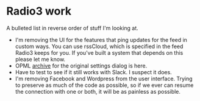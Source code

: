 # Radio3 work
A bulleted list in reverse order of stuff I'm looking at.
* I'm removing the UI for the features that ping updates for the feed in custom ways. You can use rssCloud, which is specified in the feed Radio3 keeps for you. If you've built a system that depends on this please let me know. 
* OPML <a href="http://radio3.io/oldsettings.opml">archive</a> for the original settings dialog is here. 
* Have to test to see if it still works with Slack. I suspect it does. 
* I'm removing Facebook and Wordpress from the user interface. Trying to preserve as much of the code as possible, so if we ever can resume the connection with one or both, it will be as painless as possible. 

